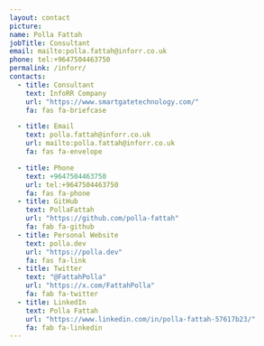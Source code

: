 ```yaml
---
layout: contact
picture: 
name: Polla Fattah
jobTitle: Consultant
email: mailto:polla.fattah@inforr.co.uk
phone: tel:+9647504463750
permalink: /inforr/
contacts:
  - title: Consultant
    text: InfoRR Company
    url: "https://www.smartgatetechnology.com/"
    fa: fas fa-briefcase

  - title: Email
    text: polla.fattah@inforr.co.uk
    url: mailto:polla.fattah@inforr.co.uk
    fa: fas fa-envelope

  - title: Phone
    text: +9647504463750
    url: tel:+9647504463750
    fa: fas fa-phone
  - title: GitHub
    text: PollaFattah
    url: "https://github.com/polla-fattah"
    fa: fab fa-github
  - title: Personal Website
    text: polla.dev
    url: "https://polla.dev"
    fa: fas fa-link
  - title: Twitter
    text: "@FattahPolla"
    url: "https://x.com/FattahPolla"
    fa: fab fa-twitter
  - title: LinkedIn
    text: Polla Fattah
    url: "https://www.linkedin.com/in/polla-fattah-57617b23/"
    fa: fab fa-linkedin
---
```






